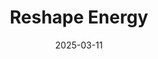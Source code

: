 ---  
layout: startup_page  
title: "Reshape Energy"  
id: "reshape.energy.co.uk"  
permalink: "/reshapeenergyreshape.energy.co.uk03112025/"  
website: "https://www.reshape.energy.co.uk/"  
funding_round: "Seed"  
funding_amount: "€5M"  
investors: "PostScriptum Ventures, Vireo Ventures, Industry Insiders"  
about: "Reshape Energy provides energy system upgrades to commercial real estate, focusing on optimizing energy infrastructure and the energy fabric. Their one-stop-shop model covers all project stages, from assessment to installation and maintenance, including financing. They aim to accelerate the transition to low-carbon forms of heat management by acquiring existing companies to bring capabilities in-house."  
markets: "EnergyTech, Utilities"  
hq: "Haslingden, Lancashire, United Kingdom"  
founded_year: "2017"  
linkedin: "https://uk.linkedin.com/company/reshape-energy"  
twitter: ""  
instagram: ""  
facebook: ""  
crunchbase: ""  
pitchbook: ""  

date_display: "11-Mar-2025"  
date: "2025-03-11"

# SEO Optimization  
meta_title: "Reshape Energy - Seed Funding (€5M)"  
meta_description: "Reshape Energy, Reshape Energy provides energy system upgrades to commercial real estate, focusing on optimizing energy infrastructure and the energy fabric. Their on..."  
meta_keywords: "Reshape Energy, EnergyTech, Utilities, Seed funding"  
canonical_url: "https://startup.projectstartups.com/reshapeenergyreshape.energy.co.uk03112025/"  
---